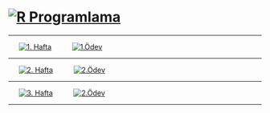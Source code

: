 # [![R Programlama](https://img.shields.io/badge/-R%20Programlama-darkblue?&logo=R)](/https://github.com/beratkc/Rprogramlama)

 ------------------------------------------------------------------------------------------


 ⠀⠀[![1. Hafta](https://img.shields.io/badge/1.-Hafta-257180.svg)](/1_hafta.ipynb)⠀⠀⠀⠀[![1.Ödev](https://img.shields.io/badge/1.-Ödev-F3C623.svg)](/1_odev.ipynb) 

 ------------------------------------------------------------------------------------------

 ⠀⠀[![2. Hafta](https://img.shields.io/badge/2.-Hafta-F2E5BF.svg)](/1_hafta.ipynb)⠀⠀⠀⠀[![2.Ödev](https://img.shields.io/badge/2.-Ödev-EB8317.svg)](/2_odev.ipynb) 

 ------------------------------------------------------------------------------------------

 ⠀⠀[![3. Hafta](https://img.shields.io/badge/3.-Hafta-FD8B51.svg)](/3_hafta.ipynb)⠀⠀⠀⠀[![2.Ödev](https://img.shields.io/badge/2.-Ödev-10375C.svg)](/2_odev.ipynb) 

 ------------------------------------------------------------------------------------------
 

 
 
 
